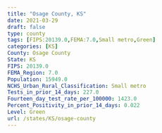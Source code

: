 ```yaml
---
title: "Osage County, KS"
date: 2021-03-29
draft: false
type: county
tags: [FIPS:20139.0,FEMA:7.0,Small metro,Green]
categories: [KS]
County: Osage County
State: KS
FIPS: 20139.0
FEMA_Region: 7.0
Population: 15949.0
NCHS_Urban_Rural_Classification: Small metro
Tests_in_prior_14_days: 227.0
Fourteen_day_test_rate_per_100000: 1423.0
Percent_Positivity_in_prior_14_days: 0.022
Level: Green
url: /states/KS/osage-county
---
```



